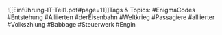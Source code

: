 
![[Einführung-IT-Teil1.pdf#page=11]]Tags & Topics:
   #EnigmaCodes
   #Entstehung
   #Alliierten
   #derEisenbahn
   #Weltkrieg
   #Passagiere
   #alliierter
   #Volkszhlung
   #Babbage
   #Steuerwerk
   #Engin